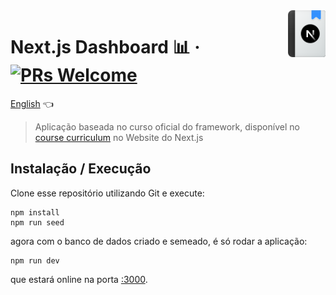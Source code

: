 <img width="60" src="./public/nextjs-learn-icon.svg" align="right">

# Next.js Dashboard 📊 &middot; [![PRs Welcome](https://img.shields.io/badge/PRs-welcome-brightgreen.svg?style=flat-square)](http://makeapullrequest.com)


[English](./README-en.md) 👈

> Aplicação baseada no curso oficial do framework, disponível no [course curriculum](https://nextjs.org/learn) no Website do Next.js

## Instalação / Execução

Clone esse repositório utilizando Git e execute:

```shell
npm install
npm run seed
```

agora com o banco de dados criado e semeado, é só rodar a aplicação:

```shell
npm run dev
```

que estará online na porta [:3000](http://localhost:3000/).
